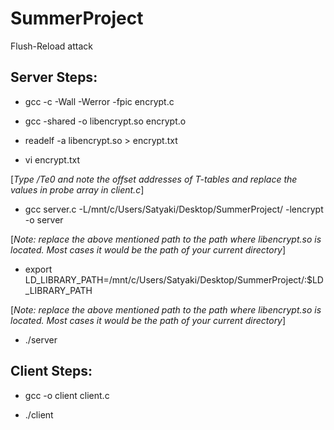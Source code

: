 # SummerProject

Flush-Reload attack

## Server Steps:

- gcc -c -Wall -Werror -fpic encrypt.c

- gcc -shared -o libencrypt.so encrypt.o

- readelf -a libencrypt.so > encrypt.txt

- vi encrypt.txt

[*Type /Te0 and note the offset addresses of T-tables and replace the values in probe array in client.c*]

- gcc server.c -L/mnt/c/Users/Satyaki/Desktop/SummerProject/ -lencrypt -o server

[*Note: replace the above mentioned path to the path where libencrypt.so is located. Most cases it would be the path of your current directory*]

- export LD_LIBRARY_PATH=/mnt/c/Users/Satyaki/Desktop/SummerProject/:\$LD_LIBRARY_PATH

[*Note: replace the above mentioned path to the path where libencrypt.so is located. Most cases it would be the path of your current directory*]

- ./server

## Client Steps:

- gcc -o client client.c

- ./client
